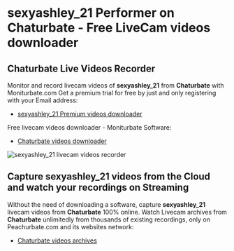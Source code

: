# sexyashley_21 Performer on Chaturbate - Free LiveCam videos downloader

## Chaturbate Live Videos Recorder

Monitor and record livecam videos of **sexyashley_21** from **Chaturbate** with Moniturbate.com
Get a premium trial for free by just and only registering with your Email address:
* [sexyashley_21 Premium videos downloader](https://moniturbate.com/request-demo-licence-key.html)

Free livecam videos downloader - Moniturbate Software:
* [Chaturbate videos downloader](https://moniturbate.com/moniturbate-download-software.html)

![sexyashley_21 livecam videos recorder](https://peachurnet.com/templates/moniturbate-software.png)


## Capture sexyashley_21 videos from the Cloud and watch your recordings on Streaming

Without the need of downloading a software, capture **sexyashley_21** livecam videos from **Chaturbate** 100% online.
Watch Livecam archives from **Chaturbate** unlimitedly from thousands of existing recordings, only on Peachurbate.com and its websites network:
* [Chaturbate videos archives](https://peachurnet.com/)